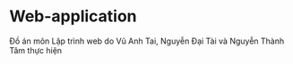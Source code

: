 # Web-application
Đồ án môn Lập trình web do Vũ Anh Tai, Nguyễn Đại Tài và Nguyễn Thành Tâm thực hiện
